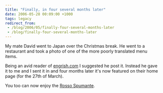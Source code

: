```yaml
---
title: "Finally, in four several months later"
date: 2006-05-28 00:09:00 +1000
tags: legacy
redirect_from:
 - /blog/2006/05/finally-four-several-months-later
 - /blog/finally-four-several-months-later
---
```


My mate David went to Japan over the Christmas break. He went to a restaurant and took a photo of one of the more poorly translated menu items.



Being an avid reader of <a href="http://www.engrish.com">engrish.com</a> I suggested he post it. Instead he gave it to me and I sent it in and four months later it's now featured on their home page (for the 27th of March).



You too can now enjoy the <a href="http://www.engrish.com/recent_detail.php?imagename=rosso-spumante.jpg&date=2006-05-27">Rosso Spumante</a>.

